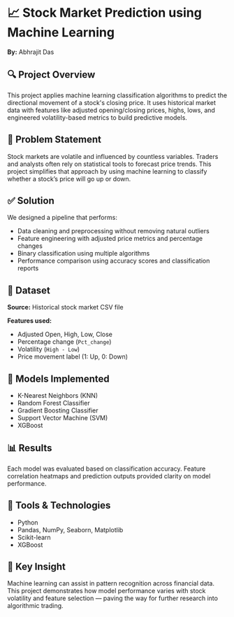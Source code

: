 # 📈 Stock Market Prediction using Machine Learning  
**By:** Abhrajit Das  

## 🔍 Project Overview  
This project applies machine learning classification algorithms to predict the directional movement of a stock's closing price. It uses historical market data with features like adjusted opening/closing prices, highs, lows, and engineered volatility-based metrics to build predictive models.

## 🧠 Problem Statement  
Stock markets are volatile and influenced by countless variables. Traders and analysts often rely on statistical tools to forecast price trends. This project simplifies that approach by using machine learning to classify whether a stock’s price will go up or down.

## ✅ Solution  
We designed a pipeline that performs:  
- Data cleaning and preprocessing without removing natural outliers  
- Feature engineering with adjusted price metrics and percentage changes  
- Binary classification using multiple algorithms  
- Performance comparison using accuracy scores and classification reports  

## 📂 Dataset  
**Source:** Historical stock market CSV file  

**Features used:**  
- Adjusted Open, High, Low, Close  
- Percentage change (`Pct_change`)  
- Volatility (`High - Low`)  
- Price movement label (1: Up, 0: Down)  

## 🤖 Models Implemented  
- K-Nearest Neighbors (KNN)  
- Random Forest Classifier  
- Gradient Boosting Classifier  
- Support Vector Machine (SVM)  
- XGBoost  

## 📊 Results  
Each model was evaluated based on classification accuracy. Feature correlation heatmaps and prediction outputs provided clarity on model performance.

## 🚀 Tools & Technologies  
- Python  
- Pandas, NumPy, Seaborn, Matplotlib  
- Scikit-learn  
- XGBoost  

## 📌 Key Insight  
Machine learning can assist in pattern recognition across financial data. This project demonstrates how model performance varies with stock volatility and feature selection — paving the way for further research into algorithmic trading.
